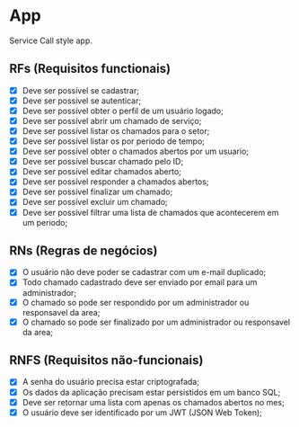 # App
Service Call style app.

## RFs (Requisitos functionais)

- [x] Deve ser possível se cadastrar;
- [x] Deve ser possível se autenticar;
- [x] Deve ser possível obter o perfil de um usuário logado;
- [x] Deve ser possível abrir um chamado de serviço;
- [x] Deve ser possível listar os chamados para o setor;
- [x] Deve ser possível listar os por periodo de tempo;
- [x] Deve ser possível obter o chamados abertos por um usuario;
- [x] Deve ser possível buscar chamado pelo ID;
- [x] Deve ser possível editar chamados aberto;
- [x] Deve ser possível responder a chamados abertos;
- [x] Deve ser possível finalizar um chamado;
- [x] Deve ser possível excluir um chamado;
- [x] Deve ser possível filtrar uma lista de chamados que acontecerem em um periodo; 

## RNs (Regras de negócios)
- [x] O usuário não deve poder se cadastrar com um e-mail duplicado;
- [x] Todo chamado cadastrado deve ser enviado por email para um administrador;
- [x] O chamado so pode ser respondido por um administrador ou responsavel da area;
- [x] O chamado so pode ser finalizado por um administrador ou responsavel da area;

## RNFS (Requisitos não-funcionais)
- [x] A senha do usuário precisa estar criptografada;
- [x] Os dados da aplicação precisam estar persistidos em um banco SQL;
- [x] Deve ser retornar uma lista com apenas os chamados abertos no mes;
- [x] O usuário deve ser identificado por um JWT (JSON Web Token);